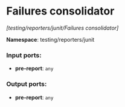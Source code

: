 # Failures consolidator

_[testing/reporters/junit/Failures consolidator]_

__Namespace__: testing/reporters/junit

### Input ports:

* __pre-report__: ` any `

### Output ports:

* __pre-report__: ` any `

